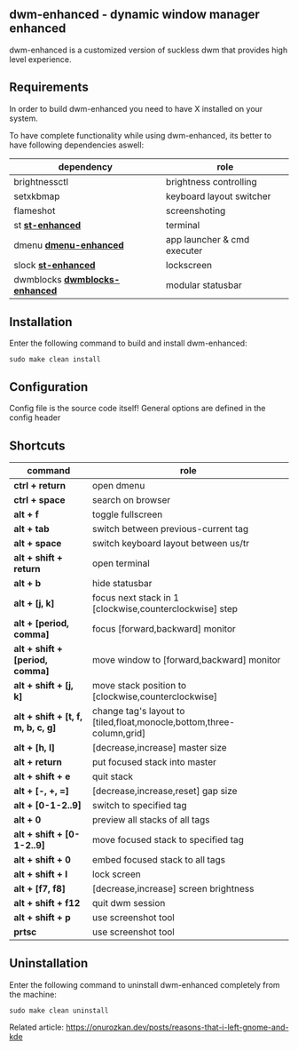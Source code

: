 dwm-enhanced - dynamic window manager enhanced
--------------------
dwm-enhanced is a customized version of suckless dwm that provides high level experience.


Requirements
------------
In order to build dwm-enhanced you need to have X installed on your system.

To have complete functionality while using dwm-enhanced, its better to have following dependencies aswell:

| dependency																		    | role                          |
| -									 								 				    | -                             |
| brightnessctl						 								 				    | brightness controlling        |
| setxkbmap							 								 				    | keyboard layout switcher      |
| flameshot															 				    | screenshoting				    |
| st **[st-enhanced](https://github.com/ozkanonur/st-enhanced)**         				| terminal                      |
| dmenu  **[dmenu-enhanced](https://github.com/ozkanonur/dmenu-enhanced)**				| app launcher & cmd executer   |
| slock **[st-enhanced](https://github.com/ozkanonur/slock-enhanced)**         			| lockscreen                    |
| dwmblocks  **[dwmblocks-enhanced](https://github.com/ozkanonur/dwmblocks-enhanced)**  | modular statusbar             |

Installation
------------
Enter the following command to build and install dwm-enhanced:

    sudo make clean install

Configuration
------------
Config file is the source code itself! General options are defined in the config header

Shortcuts
------------
| command								    | role												                            |
| -											| -													                            |
| **ctrl + return**							| open dmenu											                        |
| **ctrl + space**							| search on browser											                    |
| **alt + f**								| toggle fullscreen                     									    |
| **alt + tab**								| switch between previous-current tag                     						|
| **alt + space**							| switch keyboard layout between us/tr											|
| **alt + shift + return**					| open terminal										                            |
| **alt + b**								| hide statusbar									                            |
| **alt + [j, k]**							| focus next stack in 1 [clockwise,counterclockwise] step				        |
| **alt + [period, comma]**					| focus [forward,backward] monitor                                              |
| **alt + shift + [period, comma]**			| move window to [forward,backward] monitor                                              |
| **alt + shift + [j, k]**					| move stack position to [clockwise,counterclockwise]	                       	|
| **alt + shift + [t, f, m, b, c, g]**		| change tag's layout to [tiled,float,monocle,bottom,three-column,grid]			|
| **alt + [h, l]**							| [decrease,increase] master size						  		                |
| **alt + return**							| put focused stack into master				  		                            |
| **alt + shift + e**						| quit stack								  		                            |
| **alt + [-, +, =]**						| [decrease,increase,reset] gap size							  		        |
| **alt + [0-1-2..9]**					 	| switch to specified tag					  		                            |
| **alt + 0**								| preview all stacks of all tags						  		                |
| **alt + shift + [0-1-2..9]**				| move focused stack to specified tag		  		                            |
| **alt + shift + 0**						| embed focused stack to all tags			  		                            |
| **alt + shift + l**						| lock screen								  		                            |
| **alt + [f7, f8]**						| [decrease,increase] screen brightness				                    		|
| **alt + shift + f12**						| quit dwm session									                            |
| **alt + shift + p**						| use screenshot tool						  		                            |
| **prtsc**									| use screenshot tool						  		                            |

Uninstallation
------------
Enter the following command to uninstall dwm-enhanced completely from the machine:

    sudo make clean uninstall


Related article: https://onurozkan.dev/posts/reasons-that-i-left-gnome-and-kde
